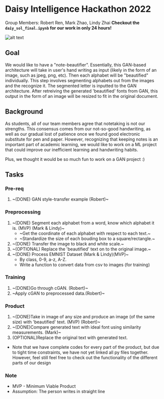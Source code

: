 # Daisy Intelligence Hackathon 2022
Group Members: Robert Ren, Mark Zhao, Lindy Zhai
**Checkout the `daiy_sol_final.ipynb` for our work in only 24 hours!**

![alt text](https://github.com/RobertRen1122/daisy2022/blob/909424d4ef86f9603cdddcd1aeceb3a77bb73e68/endpage.png)

## Goal
We would like to have a "note-beautifier". Essentially, this GAN-based architecture will take in user's hand writing as input (likely in the form of an image, such as jpeg, png, etc). Then each alphabet will be "beautified" individually. This step involves segmenting alphabets out from the images and the recognize it. The segmented letter is inputted to the GAN architecture. After retreiving the generated 'beautified' fonts from GAN, this output in the form of an image will be resized to fit in the original document.

## Background
As students, all of our team members agree that notetaking is not our strengths. This consensus comes from our not-so-good handwriting, as well as our gradual lost of patience once we found good electronic substitute for pen and paper. However, recognizing that keeping notes is an important part of academic learning, we would like to work on a ML project that could improve our inefficient learning and handwriting habits.

Plus, we thought it would be so much fun to work on a GAN project :)


## Tasks
### Pre-req
1. ~(DONE) GAN style-transfer example (Robert)~

### Preprocessing
1. ~(DONE) Segment each alphabet from a word, know which alphabet it is. (MVP) (Mark & Lindy)~
    * ~Get the coordinate of each alphabet with respect to each text.~
    * ~Standardize the size of each bouding box to a square/rectangle.~
2. ~(DONE) Transfer the image to black and white scale.~
3. ~(OPTIONAL) Replace the 'beautified' text on to the original image.~
4. ~(DONE) Process EMNIST Dataset (Mark & Lindy)(MVP)~
    * By class, 0-9, a-z, A-Z.
    * Write a function to convert data from csv to images (for training)

### Training
1. ~(DONE)Go through cGAN. (Robert)~
2. ~Apply cGAN to preprocessed data.(Robert)~

### Product
1. ~(DONE)Take in image of any size and produce an image (of the same size) with 'beautified' text. (MVP) (Robert)~
2. ~(DONE)Compare generated text with ideal font using similarity measurements. (Mark)~
3. (OPTIONAL)Replace the original text with generated text.

* Note that we have complete codes for every part of the product, but due to tight time constraints, we have not yet linked all py files together. However, feel still feel free to check out the functionality of the different parts of our design

### Note
* MVP - Minimum Viable Product
* Assumption: The person writes in straight line
